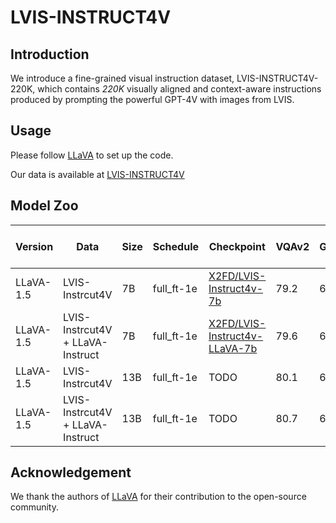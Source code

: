 # LVIS-INSTRUCT4V

## Introduction

We introduce a fine-grained visual instruction dataset, LVIS-INSTRUCT4V-220K, which contains *220K* visually aligned and context-aware instructions produced by prompting the powerful GPT-4V with images from LVIS. 

## Usage

Please follow [LLaVA](https://github.com/haotian-liu/LLaVA) to set up the code. 

Our data is available at [LVIS-INSTRUCT4V](https://huggingface.co/datasets/X2FD/LVIS-Instruct4V)


## Model Zoo
 |  Version | Data  | Size | Schedule | Checkpoint | VQAv2 | GQA | VizWiz | SQA | T-VQA | POPE | MME | MM-Bench | MM-Bench-CN | SEED | LLaVA-Bench-Wild | MM-Vet  | 
 | ---------- | ---------- | ---------- | ----------- | ----------- | --- | --- | --- | --- | --- | --- | --- | --- | --- | --- | --- | --- | 
 |  LLaVA-1.5 | LVIS-Instrcut4V | 7B | full_ft-1e | [X2FD/LVIS-Instruct4v-7b](https://huggingface.co/X2FD/LVIS-Instruct4v-7b) | 79.2 | 62.6 | 52.5 | 70.3 | 57.6  | 84.0 | 1472.9 | 67.1 | 67.1 | 60.8 | 70.4 | 34.6 | 
 |  LLaVA-1.5 | LVIS-Instrcut4V + LLaVA-Instruct | 7B | full_ft-1e | [X2FD/LVIS-Instruct4v-LLaVA-7b](https://huggingface.co/X2FD/LVIS-Instruct4v-LLaVA-7b)  | 79.6 |  62.6 | 51.8 | 70.1 | 58.7 | 86.0 | 1528.2 | 66.2 | 66.4 | 60.6 | 67.0 | 31.5  | 
 |  LLaVA-1.5 | LVIS-Instrcut4V | 13B | full_ft-1e | TODO | 80.1 | 63.8 | 51.4 | 73.0 | 62.1 |  85.3 | 1572.0 | 67.8 | 68.2 | 62.5 | 76.7 | 40.2 |
 |  LLaVA-1.5 | LVIS-Instrcut4V + LLaVA-Instruct | 13B | full_ft-1e | TODO | 80.7 | 63.6 |57.2 | 74.2 | 62.5 | 86.0 | 1574.9 | 68.0 | 67.4 | 61.6 | 71.3 | 37.4

## Acknowledgement

We thank the authors of [LLaVA](https://github.com/haotian-liu/LLaVA) for their contribution to the open-source community.
